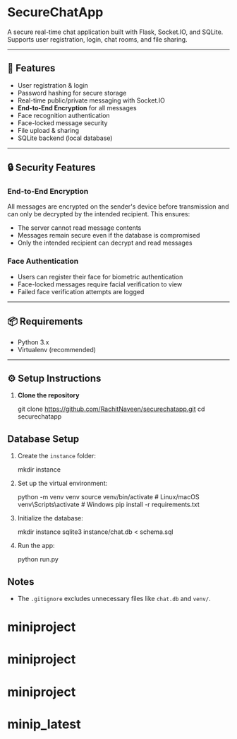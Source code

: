 # SecureChatApp

A secure real-time chat application built with Flask, Socket.IO, and SQLite.  
Supports user registration, login, chat rooms, and file sharing.

---

## 🚀 Features

- User registration & login
- Password hashing for secure storage
- Real-time public/private messaging with Socket.IO
- **End-to-End Encryption** for all messages
- Face recognition authentication
- Face-locked message security
- File upload & sharing
- SQLite backend (local database)

---

## 🔒 Security Features

### End-to-End Encryption
All messages are encrypted on the sender's device before transmission and can only be decrypted by the intended recipient. This ensures:

- The server cannot read message contents
- Messages remain secure even if the database is compromised
- Only the intended recipient can decrypt and read messages

### Face Authentication
- Users can register their face for biometric authentication
- Face-locked messages require facial verification to view
- Failed face verification attempts are logged

---

## 📦 Requirements

- Python 3.x
- Virtualenv (recommended)

---

## ⚙️ Setup Instructions

1. **Clone the repository**
   
   git clone https://github.com/RachitNaveen/securechatapp.git
   cd securechatapp

## Database Setup

1. Create the `instance` folder:
    
    mkdir instance
    
2. Set up the virtual environment:

   python -m venv venv
   source venv/bin/activate # Linux/macOS
   venv\Scripts\activate # Windows
   pip install -r requirements.txt

3. Initialize the database:

    mkdir instance
    sqlite3 instance/chat.db < schema.sql
    

3. Run the app:
    
    python run.py
    


## Notes

- The `.gitignore` excludes unnecessary files like `chat.db` and `venv/`.

# miniproject
# miniproject
# miniproject
# minip_latest
